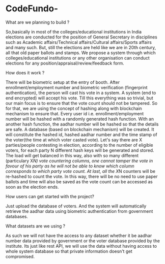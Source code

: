 # CodeFundo-

What are we planning to build ?

So,basically in most of the colleges/educational institutions in India elections are conducted for the position of 
General Secretary in disciplines such as Academic affairs/Technical affairs/Cultural affairs/Sports affairs and many such. But, 
still the elections are held like we are in 20th century, all that old paper ballots and stamps. We propose a system through
which colleges/educational institutions or any other organisation can conduct elections for any position/appraisal/review/feedback form.

How does it work ?

There will be biometric setup at the entry of booth. After enrollment/employment number and biometric verification (fingerprint authentication),
the person will cast his vote in a system. A system (end to end encrypted) will accept his vote. Till this everything was so trivial, but 
our main focus is to ensure that the vote count should not be tampered. So for that, we are using the concept of hashing along with blockchain
mechanism to ensure that. Every user id i.e. enrollment/employment number will be hashed with a randomly generated hash function.
With an another hash function, the aadhar number will be hashed so that the details are safe. A database (based on blockchain mechanism) 
will be created. It will constitute the hashed id, hashed aadhar number and the time stamp of the voter(the time at which voter casted vote). Let's say there are X parties/people contesting in election, according to the number of eligible voters, for each party N different hash keys will be generated and stored.
The load will get balanced in this way, also with so many different (particulary X*N) vote countering columns, one cannot tamper the vote in favour of
his party as he will not be able to know which column corresponds to which party vote count. At last, all the X*N counters will be re-hashed to count the vote.
In this way, there will be no need to use paper ballots and time will also be saved as the vote count can be accessed as soon as the election ends.

How users can get started with the project?

Just upload the database of voters. And the system will automatically retrieve the aadhar data using biometric authentication from government databases.

What datasets are we using ? 

As such we will not have the access to any dataset whether it be aadhar number data provided by government or the voter database provided by the institute.
Its just like rest API, we will use the data without having access to whole system database so that private information doesn't get compromised.


